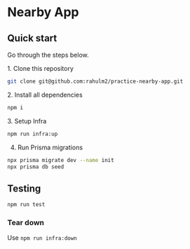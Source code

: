 # Nearby App

## Quick start

Go through the steps below.

1\. Clone this repository

```sh
git clone git@github.com:rahulm2/practice-nearby-app.git
```


2\. Install all dependencies

```sh
npm i
```

3\. Setup Infra

```sh
npm run infra:up
```

4. Run Prisma migrations

```sh
npx prisma migrate dev --name init
npx prisma db seed

```


## Testing

```sh
npm run test
``` 

### Tear down

Use `npm run infra:down`
